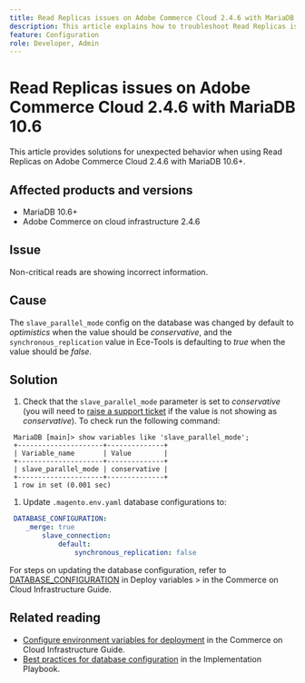```yaml
---
title: Read Replicas issues on Adobe Commerce Cloud 2.4.6 with MariaDB 10.6
description: This article explains how to troubleshoot Read Replicas issues on Adobe Commerce Cloud 2.4.6 with MariaDB 10.6.
feature: Configuration
role: Developer, Admin
---
```


# Read Replicas issues on Adobe Commerce Cloud 2.4.6 with MariaDB 10.6

This article provides solutions for unexpected behavior when using Read Replicas on Adobe Commerce Cloud 2.4.6 with MariaDB 10.6+. 

## Affected products and versions

* MariaDB 10.6+
* Adobe Commerce on cloud infrastructure 2.4.6

## Issue

Non-critical reads are showing incorrect information. 

## Cause

The `slave_parallel_mode` config on the database was changed by default to *optimistics* when the value should be *conservative*, and the `synchronous_replication` value in Ece-Tools is defaulting to *true* when the value should be *false*.

## Solution

1. Check that the `slave_parallel_mode` parameter is set to *conservative* (you will need to [raise a support ticket](/docs/commerce-knowledge-base/kb/help-center-guide/magento-help-center-user-guide.html?lang=en#submit-ticket) if the value is  not showing as *conservative*). To check run the following command:

```
 MariaDB [main]> show variables like 'slave_parallel_mode';
 +---------------------+--------------+
 | Variable_name       | Value        |
 +---------------------+--------------+
 | slave_parallel_mode | conservative |
 +---------------------+--------------+
 1 row in set (0.001 sec)
  ```

1. Update `.magento.env.yaml` database configurations to:

```yaml
 DATABASE_CONFIGURATION:
    _merge: true
        slave_connection:
            default:
                synchronous_replication: false
```



For steps on updating the database configuration, refer to [DATABASE_CONFIGURATION](https://experienceleague.adobe.com/docs/commerce-cloud-service/user-guide/configure/env/stage/variables-deploy.html#database_configuration) in Deploy variables > in the Commerce on Cloud Infrastructure Guide. 


## Related reading

* [Configure environment variables for deployment](/docs/commerce-cloud-service/user-guide/configure/env/configure-env-yaml.html) in the Commerce on Cloud Infrastructure Guide.
* [Best practices for database configuration](/docs/commerce-operations/implementation-playbook/best-practices/planning/database-on-cloud.html) in the Implementation Playbook.
